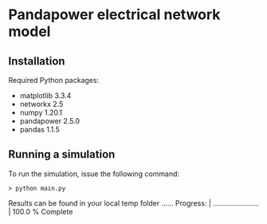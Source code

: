 # Pandapower electrical network model

## Installation

Required Python packages:

 * matplotlib         3.3.4
 * networkx           2.5
 * numpy              1.20.1
 * pandapower         2.5.0
 * pandas             1.1.5

## Running a simulation

To run the simulation, issue the following command:
```
> python main.py
```

Results can be found in your local temp folder ......
Progress: | ....................... | 100.0 % Complete
